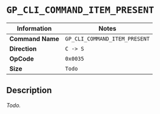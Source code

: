 # `GP_CLI_COMMAND_ITEM_PRESENT`

| Information               | Notes |
|---                        |---    |
| **Command Name**          | `GP_CLI_COMMAND_ITEM_PRESENT` |
| **Direction**             | `C -> S` |
| **OpCode**                | `0x0035` |
| **Size**                  | `Todo` |

## Description

_Todo._